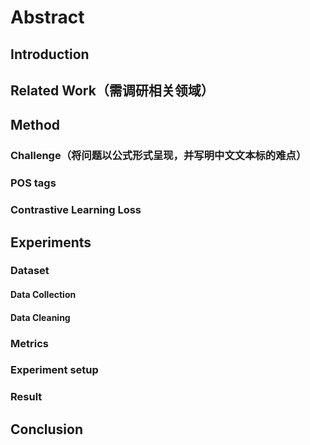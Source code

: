 # Abstract

## Introduction

## Related Work（需调研相关领域）

## Method

###     Challenge（将问题以公式形式呈现，并写明中文文本标的难点）

###     POS tags

###     Contrastive Learning Loss

## Experiments

###     Dataset

####         Data Collection

####         Data Cleaning

###     Metrics

###     Experiment setup

###    Result

## Conclusion